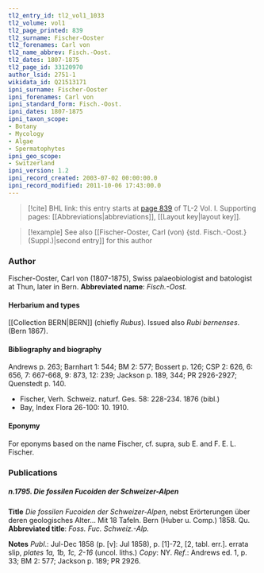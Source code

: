 ```yaml
---
tl2_entry_id: tl2_vol1_1033
tl2_volume: vol1
tl2_page_printed: 839
tl2_surname: Fischer-Ooster
tl2_forenames: Carl von
tl2_name_abbrev: Fisch.-Oost.
tl2_dates: 1807-1875
tl2_page_id: 33120970
author_lsid: 2751-1
wikidata_id: Q21513171
ipni_surname: Fischer-Ooster
ipni_forenames: Carl von
ipni_standard_form: Fisch.-Oost.
ipni_dates: 1807-1875
ipni_taxon_scope: 
- Botany
- Mycology
- Algae
- Spermatophytes
ipni_geo_scope: 
- Switzerland
ipni_version: 1.2
ipni_record_created: 2003-07-02 00:00:00.0
ipni_record_modified: 2011-10-06 17:43:00.0
---
```



> [!cite] BHL link: this entry starts at [page 839](https://www.biodiversitylibrary.org/page/33120970) of TL-2 Vol. I.
> Supporting pages: [[Abbreviations|abbreviations]], [[Layout key|layout key]].

> [!example] See also [[Fischer-Ooster, Carl (von) {std. Fisch.-Oost.} (Suppl.)|second entry]] for this author

### Author

Fischer-Ooster, Carl von (1807-1875), Swiss palaeobiologist and batologist at Thun, later in Bern. 
**Abbreviated name**: *Fisch.-Oost.*

#### Herbarium and types

[[Collection BERN|BERN]] (chiefly *Rubus*). Issued also *Rubi bernenses*. (Bern 1867).

#### Bibliography and biography

Andrews p. 263; Barnhart 1: 544; BM 2: 577; Bossert p. 126; CSP 2: 626, 6: 656, 7: 667-668, 9: 873, 12: 239; Jackson p. 189, 344; PR 2926-2927; Quenstedt p. 140.
- Fischer, Verh. Schweiz. naturf. Ges. 58: 228-234. 1876 (bibl.)
- Bay, Index Flora 26-100: 10. 1910.

#### Eponymy

For eponyms based on the name Fischer, cf. supra, sub E. and F. E. L. Fischer.

### Publications

##### n.1795. Die fossilen Fucoiden der Schweizer-Alpen

**Title**
*Die fossilen Fucoiden der Schweizer-Alpen*, nebst Erörterungen über deren geologisches Alter... Mit 18 Tafeln. Bern (Huber u. Comp.) 1858. Qu.
**Abbreviated title**: *Foss. Fuc. Schweiz.-Alp.*

**Notes**
*Publ*.: Jul-Dec 1858 (p. \[v\]: Jul 1858), p. \[1\]-72, \[2, tabl. err.\]. errata slip, *plates 1a, 1b, 1c, 2-16* (uncol. liths.) *Copy*: NY.
*Ref*.: Andrews ed. 1, p. 33; BM 2: 577; Jackson p. 189; PR 2926.

